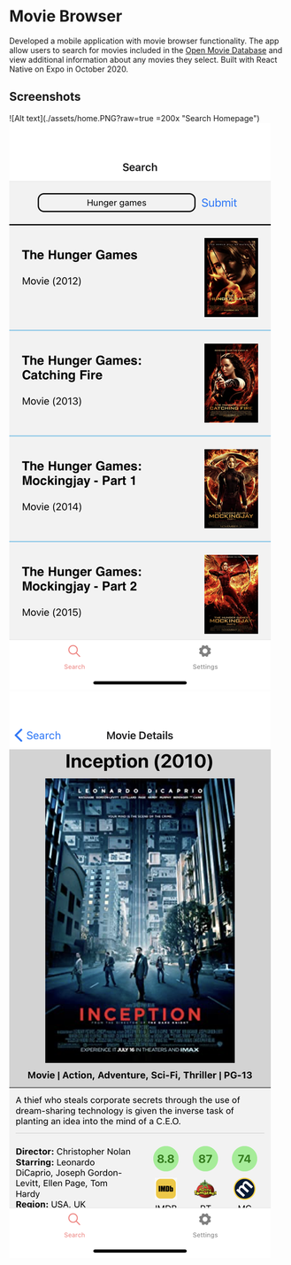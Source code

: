 # Movie Browser
Developed a mobile application with movie browser functionality. The app allow users to
search for movies included in the [Open Movie Database](http://www.omdbapi.com/)
and view additional information about any movies they select. Built with React Native on
Expo in October 2020.

## Screenshots
![Alt text](./assets/home.PNG?raw=true =200x "Search Homepage")
![Alt text](./assets/search.PNG?raw=true "Search Results Page")
![Alt text](./assets/details.PNG?raw=true "Movie Details Page")
